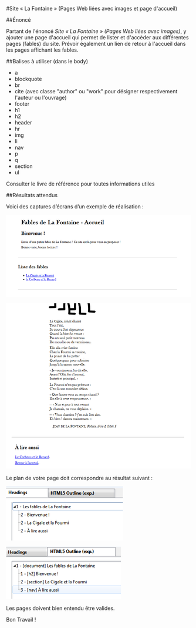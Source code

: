 #Site «&nbsp;La Fontaine&nbsp;» (Pages Web liées avec images et page d'accueil)

##Énoncé

Partant de l'énoncé *Site «&nbsp;La Fontaine&nbsp;» (Pages Web liées avec images)*, y ajouter une page d'accueil qui permet de lister et d'accèder aux différentes pages (fables) du site.
Prévoir également un lien de retour à l'accueil dans les pages affichant les fables.

##Balises à utiliser (dans le body)

- a
- blockquote
- br
- cite (avec classe "author" ou "work" pour désigner respectivement l'auteur ou l'ouvrage)
- footer
- h1
- h2
- header
- hr
- img
- li
- nav
- p
- q
- section
- ul

Consulter le livre de référence pour toutes informations utiles

##Résultats attendus

Voici des captures d’écrans d’un exemple de réalisation :

![Capture d'un exemple de résultat attendu pour la page d'accueil](index_rendu.png "capture d'un exemple de solution : index.html")

![Capture d'un exemple de résultat attendu pour le retour vers la page d'accueil](cigale_rendu.png "capture d'un exemple de solution : cigale.html")

Le plan de votre page doit correspondre au résultat suivant :

![Capture du plan du document selon l'algorithme HTML4 pour la page 1](index_headings.png "capture des Headings fournis par headingsMap pour la page index.html")

![Capture du plan du document selon l'algorithme HTML4 pour la page 1](index_html5Outline.png "capture du HTML5 Outline fourni par headingsMap pour la page index.html")

Les pages doivent bien entendu être valides.

Bon Travail !